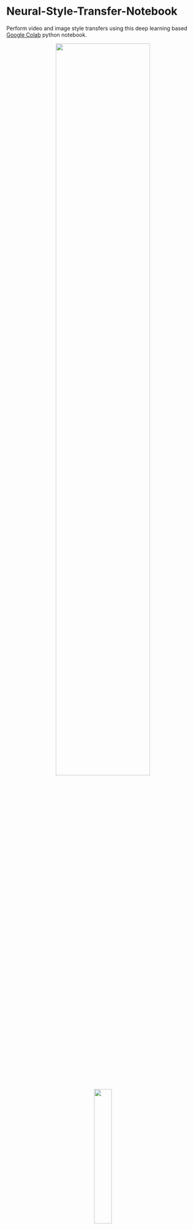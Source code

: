 # Neural-Style-Transfer-Notebook
Perform video and image style transfers using this deep learning based <a href="https://colab.research.google.com/notebooks/welcome.ipynb" target="_blank">Google Colab</a> python notebook.
<br> 

<p align="center">
<img src="https://storage.googleapis.com/marketing-files/colab-notebooks/style-transfer/model.jpg" width="70%"/>
<img src="https://storage.googleapis.com/marketing-files/colab-notebooks/style-transfer/model.jpg" width="30%"/>
</p>

